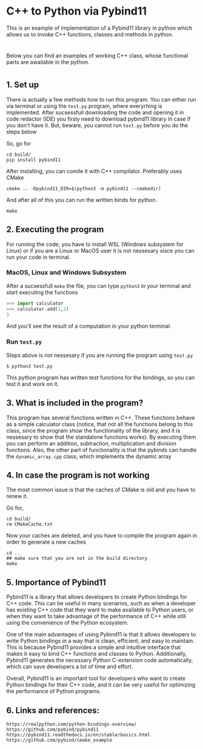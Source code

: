 # C++ to Python via Pybind11

This is an example of implementation of a Pybind11 library in python which allows us to invoke C++ functions, classes and methods in python. 
#
#
#

Below you can find an examples of working C++ class, whose functional parts are awailable in the python.
#
## 1. Set up
 There is actually a few methods how to run this program. You can either run via terminal or using the `test.py` program, where everyrhing is implemented. 
After sucsessfull downloading the code and opening it in code redactor (IDE) you firsly need to download pybind11 library in case if you don't have it. But, beware, you cannot run `test.py` before you do the steps below

So, go for 
```console
cd build/
pip install pybind11
```

After installing, you can comile it with C++ compilator. Preferably uses CMake
```console
cmake .. -Dpybind11_DIR=$(python3 -m pybind11 --cmakedir)
```

And after all of this you can run the written binds for python.
```console
make
```


## 2. Executing the program

For running the code, you have to install WSL (Windows subsystem for Linux) or if you are a Linux or MacOS user it is not nessesary sisce you can run your code in terminal.

### MacOS, Linux and Windows Subsystem
  
After a sucsessfull `make` the file, you can type `python3` in your terminal and start executing the functions

```python
>>> import calculator
>>> calculator.add(1,2)
3
```
And you'll see the result of a computation in your python terminal.

### Run `test.py`
Steps above is not nessesary if you are running the program using `test.py` 


```console
$ python3 test.py
```

This python program has written test functions for the bindings, so you can test it and work on it.

## 3. What is included in the program?

This program has several functions written in C++. These functions behave as a simple calculator class (notice, that not all the functions belong to this class, since the program show the functionality of the library, and it is nessesary to show that the standalone functions works). By executing them you can perform an addition, subtraction, multiplication and division functions. Also, the other part of functionality is that the pybinds can handle the `dynamic_array.cpp` class, which implements the dynamic array

## 4. In case the program is not working

The most common issue is that the caches of CMake is old and you have to renew it.

Go for,

```console
cd build/
rm CMakeCache.txt
```

Now your caches are deleted, and you have to compile the program again in order to generate a new caches

```console
cd ..
## make sure that you are not in the build directory
make
```
 ## 5. Importance of Pybind11

Pybind11 is a library that allows developers to create Python bindings for C++ code. This can be useful in many scenarios, such as when a developer has existing C++ code that they want to make available to Python users, or when they want to take advantage of the performance of C++ while still using the convenience of the Python ecosystem.

One of the main advantages of using Pybind11 is that it allows developers to write Python bindings in a way that is clean, efficient, and easy to maintain. This is because Pybind11 provides a simple and intuitive interface that makes it easy to bind C++ functions and classes to Python. Additionally, Pybind11 generates the necessary Python C-extension code automatically, which can save developers a lot of time and effort.

Overall, Pybind11 is an important tool for developers who want to create Python bindings for their C++ code, and it can be very useful for optimizing the performance of Python programs.

## 6. Links and references:
```
https://realpython.com/python-bindings-overview/
https://github.com/pybind/pybind11
https://pybind11.readthedocs.io/en/stable/basics.html
https://github.com/pybind/cmake_example
```
